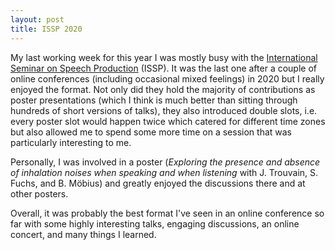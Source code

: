 ```yaml
---
layout: post
title: ISSP 2020
---
```

My last working week for this year I was mostly busy with the [International Seminar on Speech Production](https://issp2020.yale.edu/) (ISSP). It was the last one after a couple of online conferences (including occasional mixed feelings) in 2020 but I really enjoyed the format. Not only did they hold the majority of contributions as poster presentations (which I think is much better than sitting through hundreds of short versions of talks), they also introduced double slots, i.e. every poster slot would happen twice which catered for different time zones but also allowed me to spend some more time on a session that was particularly interesting to me.

Personally, I was involved in a poster (*Exploring the presence and absence of inhalation noises when speaking and when listening* with J. Trouvain, S. Fuchs, and B. Möbius) and greatly enjoyed the discussions there and at other posters.

Overall, it was probably the best format I've seen in an online conference so far with some highly interesting talks, engaging discussions, an online concert, and many things I learned.

